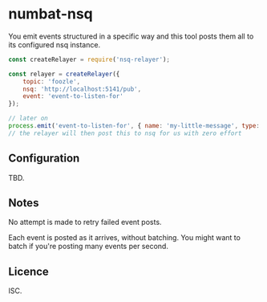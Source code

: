 # numbat-nsq

You emit events structured in a specific way and this tool posts them all to its configured nsq instance.

```js
const createRelayer = require('nsq-relayer');

const relayer = createRelayer({
	topic: 'foozle',
	nsq: 'http://localhost:5141/pub',
	event: 'event-to-listen-for'
});

// later on
process.emit('event-to-listen-for', { name: 'my-little-message', type: 'cutie-mark' });
// the relayer will then post this to nsq for us with zero effort
```

## Configuration

TBD.

## Notes

No attempt is made to retry failed event posts.

Each event is posted as it arrives, without batching. You might want to batch if you're posting many events per second.

## Licence

ISC.
